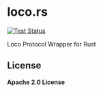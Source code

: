 # loco.rs 

[![Test Status](https://github.com/KiwiTalk/loco.rs/workflows/Rust/badge.svg)](https://github.com/KiwiTalk/loco.rs/actions)

Loco Protocol Wrapper for Rust

## License

**Apache 2.0 License**
